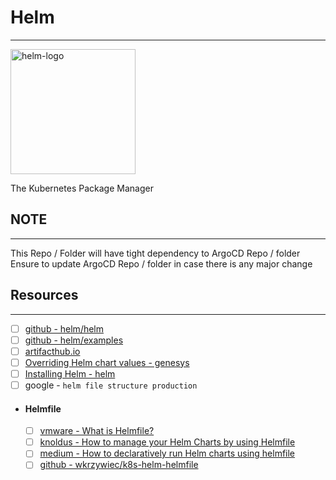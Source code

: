 # Helm
---

<img src="https://user-images.githubusercontent.com/686194/57031240-0cab6300-6bfc-11e9-9a24-b6806f41743f.png" alt="helm-logo" width="200" height="200" alt="helm-logo" />

The Kubernetes Package Manager

## NOTE
---
This Repo / Folder will have tight dependency to ArgoCD Repo / folder
Ensure to update ArgoCD Repo / folder in case there is any major change

## Resources
---
- [ ] [github - helm/helm](https://github.com/helm/helm)
- [ ] [github - helm/examples](https://github.com/helm/examples)
- [ ] [artifacthub.io](https://artifacthub.io/)
- [ ] [Overriding Helm chart values - genesys](https://all.docs.genesys.com/PrivateEdition/Current/PEGuide/HelmOverrides)
- [ ] [Installing Helm - helm](https://helm.sh/docs/intro/install/)
- [ ] google - `helm file structure production`
- #### Helmfile
  - [ ] [vmware - What is Helmfile?](https://tanzu.vmware.com/developer/guides/helmfile-what-is/)
  - [ ] [knoldus - How to manage your Helm Charts by using Helmfile](https://blog.knoldus.com/how-to-manage-your-helm-charts-by-using-helmfile/)
  - [ ] [medium - How to declaratively run Helm charts using helmfile](https://medium.com/swlh/how-to-declaratively-run-helm-charts-using-helmfile-ac78572e6088)
  - [ ] [github - wkrzywiec/k8s-helm-helmfile](https://github.com/wkrzywiec/k8s-helm-helmfile)
